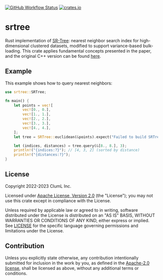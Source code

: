 [![GitHub Workflow Status](https://img.shields.io/github/actions/workflow/status/aicers/srtree/ci.yml?style=plastic)](#)
[![crates.io](https://img.shields.io/crates/v/srtree)](https://crates.io/crates/srtree)

# srtree
Rust implementation of [SR-Tree](https://dl.acm.org/doi/10.1145/253262.253347): nearest neighbor search index for high-dimensional clustered datasets, modified to support variance-based bulk-loading. This crate applies fundamental concepts presented in the paper, and the original C++ version can be found [here](http://www.dbl.nii.ac.jp/~katayama/homepage/research/srtree/).

## Example
This example shows how to query nearest neighbors:
```rust
use srtree::SRTree;

fn main() {
    let points = vec![
        vec![0., 0.],
        vec![1., 1.],
        vec![2., 2.],
        vec![3., 3.],
        vec![4., 4.],
    ];
    let tree = SRTree::euclidean(&points).expect("Failed to build SRTree");

    let (indices, distances) = tree.query(&[8., 8.], 3);
    println!("{indices:?}"); // [4, 3, 2] (sorted by distance)
    println!("{distances:?}");
}
```

## License

Copyright 2022-2023 ClumL Inc.

Licensed under [Apache License, Version 2.0][apache-license] (the "License");
you may not use this crate except in compliance with the License.

Unless required by applicable law or agreed to in writing, software distributed
under the License is distributed on an "AS IS" BASIS, WITHOUT WARRANTIES OR
CONDITIONS OF ANY KIND, either express or implied. See [LICENSE](LICENSE) for
the specific language governing permissions and limitations under the License.

## Contribution

Unless you explicitly state otherwise, any contribution intentionally submitted
for inclusion in the work by you, as defined in the [Apache-2.0
license][apache-license], shall be licensed as above, without any additional
terms or conditions.

[apache-license]: http://www.apache.org/licenses/LICENSE-2.0
